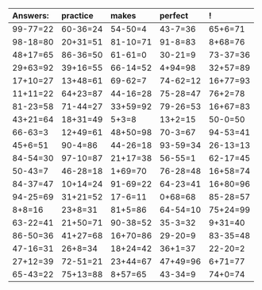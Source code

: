 | Answers: | practice | makes | perfect | ! |
| :--- | :--- | :--- | :--- | :--- |
| 99-77=22 | 60-36=24 | 54-50=4 | 43-7=36 | 65+6=71 | 
| 98-18=80 | 20+31=51 | 81-10=71 | 91-8=83 | 8+68=76 | 
| 48+17=65 | 86-36=50 | 61-61=0 | 30-21=9 | 73-37=36 | 
| 29+63=92 | 39+16=55 | 66-14=52 | 4+94=98 | 32+57=89 | 
| 17+10=27 | 13+48=61 | 69-62=7 | 74-62=12 | 16+77=93 | 
| 11+11=22 | 64+23=87 | 44-16=28 | 75-28=47 | 76+2=78 | 
| 81-23=58 | 71-44=27 | 33+59=92 | 79-26=53 | 16+67=83 | 
| 43+21=64 | 18+31=49 | 5+3=8 | 13+2=15 | 50-0=50 | 
| 66-63=3 | 12+49=61 | 48+50=98 | 70-3=67 | 94-53=41 | 
| 45+6=51 | 90-4=86 | 44-26=18 | 93-59=34 | 26-13=13 | 
| 84-54=30 | 97-10=87 | 21+17=38 | 56-55=1 | 62-17=45 | 
| 50-43=7 | 46-28=18 | 1+69=70 | 76-28=48 | 16+58=74 | 
| 84-37=47 | 10+14=24 | 91-69=22 | 64-23=41 | 16+80=96 | 
| 94-25=69 | 31+21=52 | 17-6=11 | 0+68=68 | 85-28=57 | 
| 8+8=16 | 23+8=31 | 81+5=86 | 64-54=10 | 75+24=99 | 
| 63-22=41 | 21+50=71 | 90-38=52 | 35-3=32 | 9+31=40 | 
| 86-50=36 | 41+27=68 | 16+70=86 | 29-20=9 | 83-35=48 | 
| 47-16=31 | 26+8=34 | 18+24=42 | 36+1=37 | 22-20=2 | 
| 27+12=39 | 72-51=21 | 23+44=67 | 47+49=96 | 6+71=77 | 
| 65-43=22 | 75+13=88 | 8+57=65 | 43-34=9 | 74+0=74 | 
